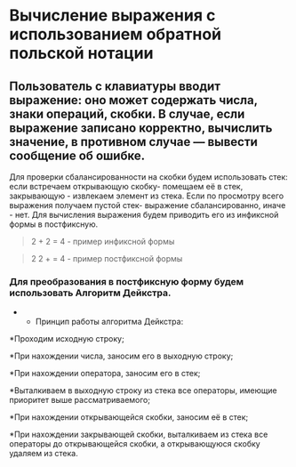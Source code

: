 # Вычисление выражения с использованием обратной польской нотации
## Пользователь с клавиатуры вводит выражение: оно может содержать числа, знаки операций, скобки. В случае, если выражение записано корректно, вычислить значение, в противном случае — вывести сообщение об ошибке.
Для проверки сбалансированности на скобки будем использовать стек: если встречаем открывающую скобку- помещаем её в стек, закрывающую - извлекаем элемент из стека. Если по просмотру всего выражения получаем пустой стек- выражение сбалансированно, иначе - нет.
Для вычисления выражения будем приводить его из инфиксной формы в постфиксную.
> 2 + 2 = 4 - пример инфиксной формы

> 2 2 + = 4 - пример постфиксной формы

### Для преобразования в постфиксную форму будем использовать Алгоритм Дейкстра.

* * Принцип работы алгоритма Дейкстра:

*Проходим исходную строку;

*При нахождении числа, заносим его в выходную строку;

*При нахождении оператора, заносим его в стек;

*Выталкиваем в выходную строку из стека все операторы, имеющие приоритет выше рассматриваемого;

*При нахождении открывающейся скобки, заносим её в стек;

*При нахождении закрывающей скобки, выталкиваем из стека все операторы до открывающейся скобки, а открывающуюся скобку удаляем из стека.
